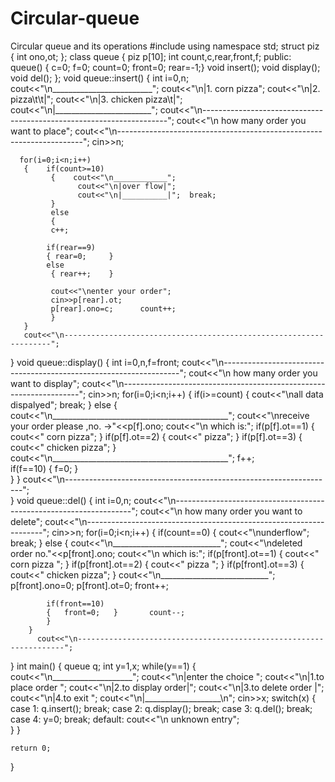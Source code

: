 # Circular-queue
Circular queue and its operations
#include<iostream>
using namespace std;
struct piz
{  int ono,ot;
};
class queue
{  piz p[10];
    int count,c,rear,front,f;
    public:
    queue()
    { c=0;     f=0;  count=0;   front=0; rear=-1;}
       void insert();
       void display();
       void del();
};
void queue::insert()
{     int i=0,n;
       cout<<"\n_________________________";
       cout<<"\n|1. corn pizza";
       cout<<"\n|2. pizza\t\t|";
       cout<<"\n|3. chicken pizza\t|";
       cout<<"\n|________________________";
       cout<<"\n---------------------------------------------------------------------";
       cout<<"\n        how many order you want to place";
       cout<<"\n---------------------------------------------------------------------";
       cin>>n;
      
      for(i=0;i<n;i++)
       {    if(count>=10)
             {    cout<<"\n____________";
                   cout<<"\n|over flow|";
                   cout<<"\n|__________|";  break;
             }
             else
             {
             c++;
                
            if(rear==9)
            { rear=0;     }
            else
             { rear++;    }
            
             cout<<"\nenter your order";
             cin>>p[rear].ot;
             p[rear].ono=c;      count++; 
             }
       }  
       cout<<"\n-------------------------------------------------------------------";
}
void queue::display()
{   int i=0,n,f=front; 
      cout<<"\n-------------------------------------------------------------------";
      cout<<"\n       how many order you want to display";
      cout<<"\n-------------------------------------------------------------------";
      cin>>n;
      for(i=0;i<n;i++)
      {   if(i>=count)
           {    cout<<"\nall data dispalyed";    break;  }
           else
           {
           cout<<"\n____________________________________________";
           cout<<"\nreceive your order please ,no. ->"<<p[f].ono;
           cout<<"\n which is:";
           if(p[f].ot==1)
           {     cout<<" corn pizza";   }
            if(p[f].ot==2)
           {     cout<<"  pizza";   }
             if(p[f].ot==3)
           {     cout<<" chicken pizza";   }
           cout<<"\n____________________________________________";
           f++;  
            if(f==10)
            {   f=0;   }      
            }
        }    cout<<"\n-------------------------------------------------------------------";  
}
void queue::del()
{   int i=0,n;
       cout<<"\n-------------------------------------------------------------------"; 
      cout<<"\n       how many order you want to delete";
       cout<<"\n-------------------------------------------------------------------";
      cin>>n;
      for(i=0;i<n;i++)
      {   if(count==0)
           {    cout<<"\nunderflow";    break;  }
           else
           {
           cout<<"\n___________________________";
           cout<<"\ndeleted order no."<<p[front].ono;
           cout<<"\n which is:";
           if(p[front].ot==1)
           {     cout<<"   corn pizza      ";   }
            if(p[front].ot==2)
           {     cout<<"   pizza                ";   }
             if(p[front].ot==3)
           {     cout<<"  chicken pizza";   }
           cout<<"\n___________________________";
          p[front].ono=0;    p[front].ot=0;
          front++;  
          
            if(front==10)
            {   front=0;   }       count--;
            }
        }
          cout<<"\n-------------------------------------------------------------------"; 
}
int main()
{  queue q;  int y=1,x;
   while(y==1)
   {     cout<<"\n____________________";
          cout<<"\n|enter the choice   ";
          cout<<"\n|1.to place order    ";
          cout<<"\n|2.to display order|";
          cout<<"\n|3.to delete order |";
          cout<<"\n|4.to exit                      ";
          cout<<"\n|___________________\n";
          cin>>x;
          switch(x)
          {  case 1: q.insert();
                              break;
               case 2: q.display();
                              break;
                case 3:  q.del();
                          break;
               case 4:   y=0;
                        break;
                default:   cout<<"\n unknown entry";              
            }
     }                                          

    return 0;
}
